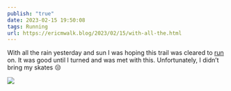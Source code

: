 ```yaml
---
publish: "true"
date: 2023-02-15 19:50:08
tags: Running
url: https://ericmwalk.blog/2023/02/15/with-all-the.html
---
```


With all the rain yesterday and sun I was hoping this trail was cleared to [run](http://www.strava.com/activities/8566749656) on. It was good until I turned and was met with this. Unfortunately, I didn’t bring my skates 😒



![](https://ericmwalk.blog/uploads/2023/402ea964da.jpg)